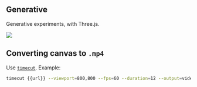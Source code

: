 ## Generative

Generative experiments, with Three.js.

![](sample.gif)

## Converting canvas to `.mp4`

Use [`timecut`](https://github.com/tungs/timecut). Example:

```sh
timecut {{url}} --viewport=800,800 --fps=60 --duration=12 --output=video.mp4
```

